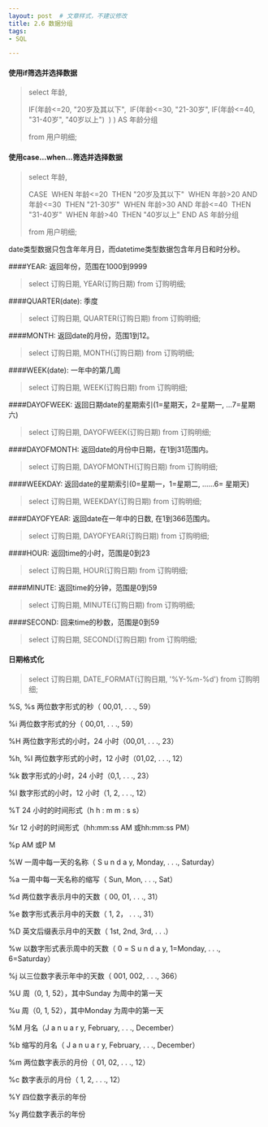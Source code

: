 ```yaml
---
layout: post  # 文章样式，不建议修改
title: 2.6 数据分组
tags: 
- SQL

---
```


#### 使用if筛选并选择数据

> select 年龄,
>
> IF(年龄<=20, "20岁及其以下",
> ​	IF(年龄<=30, "21-30岁",
> ​		IF(年龄<=40, "31-40岁", "40岁以上")
> ​	)
> ) AS 年龄分组
>
> from 用户明细;

#### 使用case…when…筛选并选择数据

> select 年龄,
>
> CASE 
> ​	WHEN 年龄<=20 
> ​		THEN "20岁及其以下"
> ​	WHEN 年龄>20 AND 年龄<=30
> ​		THEN "21-30岁"
> ​	WHEN 年龄>30 AND 年龄<=40
> ​		THEN "31-40岁"
> ​    WHEN 年龄>40
> ​		THEN "40岁以上"
> END AS 年龄分组
>
> from 用户明细;

date类型数据只包含年年月日，而datetime类型数据包含年月日和时分秒。

####YEAR: 返回年份，范围在1000到9999

> select 订购日期, YEAR(订购日期) from 订购明细;

####QUARTER(date): 季度
> select 订购日期, QUARTER(订购日期) from 订购明细;

####MONTH: 返回date的月份，范围1到12。  
> select 订购日期, MONTH(订购日期) from 订购明细;

####WEEK(date): 一年中的第几周
> select 订购日期, WEEK(订购日期) from 订购明细;

####DAYOFWEEK: 返回日期date的星期索引(1=星期天，2=星期一, …7=星期六)
> select 订购日期, DAYOFWEEK(订购日期) from 订购明细;

 ####DAYOFMONTH: 返回date的月份中日期，在1到31范围内。  
> select 订购日期, DAYOFMONTH(订购日期) from 订购明细;

####WEEKDAY: 返回date的星期索引(0=星期一，1=星期二, ……6= 星期天)
> select 订购日期, WEEKDAY(订购日期) from 订购明细;

####DAYOFYEAR: 返回date在一年中的日数, 在1到366范围内。  
> select 订购日期, DAYOFYEAR(订购日期) from 订购明细;

####HOUR: 返回time的小时，范围是0到23
> select 订购日期, HOUR(订购日期) from 订购明细;

####MINUTE: 返回time的分钟，范围是0到59
> select 订购日期, MINUTE(订购日期) from 订购明细;

####SECOND: 回来time的秒数，范围是0到59
> select 订购日期, SECOND(订购日期) from 订购明细;

#### 日期格式化

> select 订购日期, DATE_FORMAT(订购日期, '%Y-%m-%d') from 订购明细;

%S, %s 两位数字形式的秒（ 00,01, . . ., 59）

%i 两位数字形式的分（ 00,01, . . ., 59）

%H 两位数字形式的小时，24 小时（00,01, . . ., 23）

%h, %I 两位数字形式的小时，12 小时（01,02, . . ., 12）

%k 数字形式的小时，24 小时（0,1, . . ., 23）

%l 数字形式的小时，12 小时（1, 2, . . ., 12）

%T 24 小时的时间形式（h h : m m : s s）

%r 12 小时的时间形式（hh:mm:ss AM 或hh:mm:ss PM）

%p AM 或P M

%W 一周中每一天的名称（ S u n d a y, Monday, . . ., Saturday）

%a 一周中每一天名称的缩写（ Sun, Mon, . . ., Sat）

%d 两位数字表示月中的天数（ 00, 01, . . ., 31）

%e 数字形式表示月中的天数（ 1, 2， . . ., 31）

%D 英文后缀表示月中的天数（ 1st, 2nd, 3rd, . . .）

%w 以数字形式表示周中的天数（ 0 = S u n d a y, 1=Monday, . . ., 6=Saturday）

%j 以三位数字表示年中的天数（ 001, 002, . . ., 366）

%U 周（0, 1, 52），其中Sunday 为周中的第一天

%u 周（0, 1, 52），其中Monday 为周中的第一天

%M 月名（J a n u a r y, February, . . ., December）

%b 缩写的月名（ J a n u a r y, February, . . ., December）

%m 两位数字表示的月份（ 01, 02, . . ., 12）

%c 数字表示的月份（ 1, 2, . . ., 12）

%Y 四位数字表示的年份

%y 两位数字表示的年份



